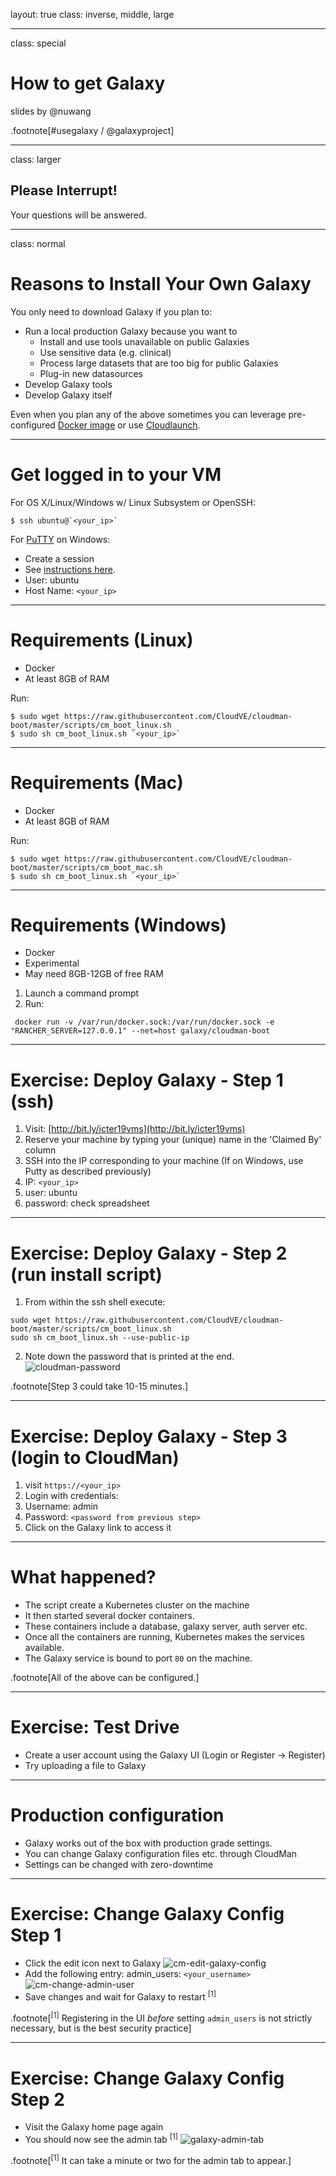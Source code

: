 layout: true
class: inverse, middle, large

---
class: special
# How to get Galaxy

slides by @nuwang

.footnote[\#usegalaxy / @galaxyproject]

---
class: larger

## Please Interrupt!
Your questions will be answered.

---
class: normal
# Reasons to Install Your Own Galaxy

You only need to download Galaxy if you plan to:

- Run a local production Galaxy because you want to
  - Install and use tools unavailable on public Galaxies
  - Use sensitive data (e.g. clinical)
  - Process large datasets that are too big for public Galaxies
  - Plug-in new datasources
- Develop Galaxy tools
- Develop Galaxy itself

Even when you plan any of the above sometimes you can leverage pre-configured
[Docker image](https://github.com/bgruening/docker-galaxy-stable)
or use [Cloudlaunch](https://launch.usegalaxy.org).

---
# Get logged in to your VM

For OS X/Linux/Windows w/ Linux Subsystem or OpenSSH:
```console
$ ssh ubuntu@`<your_ip>`
```

For [PuTTY](http://www.putty.org/) on Windows:
- Create a session
- See [instructions here](https://mediatemple.net/community/products/dv/204404604/using-ssh-in-putty-).
- User: ubuntu
- Host Name: `<your_ip>`

---
# Requirements (Linux)

- Docker
- At least 8GB of RAM

Run:
```shell
$ sudo wget https://raw.githubusercontent.com/CloudVE/cloudman-boot/master/scripts/cm_boot_linux.sh
$ sudo sh cm_boot_linux.sh `<your_ip>`

```

---
# Requirements (Mac)

- Docker
- At least 8GB of RAM

Run:
```shell
$ sudo wget https://raw.githubusercontent.com/CloudVE/cloudman-boot/master/scripts/cm_boot_mac.sh
$ sudo sh cm_boot_linux.sh `<your_ip>`

```

---
# Requirements (Windows)

- Docker
- Experimental
- May need 8GB-12GB of free RAM

1. Launch a command prompt
2. Run:
```shell
 docker run -v /var/run/docker.sock:/var/run/docker.sock -e "RANCHER_SERVER=127.0.0.1" --net=host galaxy/cloudman-boot
```

---
# Exercise: Deploy Galaxy - Step 1 (ssh)

1. Visit: [http://bit.ly/icter19vms](http://bit.ly/icter19vms)
2. Reserve your machine by typing your (unique) name in the 'Claimed By' column
3. SSH into the IP corresponding to your machine (If on Windows, use Putty as described previously)
4. IP: `<your_ip>`
5. user: ubuntu
6. password: check spreadsheet

---
# Exercise: Deploy Galaxy - Step 2 (run install script)

1. From within the ssh shell execute:
```shell
sudo wget https://raw.githubusercontent.com/CloudVE/cloudman-boot/master/scripts/cm_boot_linux.sh
sudo sh cm_boot_linux.sh --use-public-ip
```
2. Note down the password that is printed at the end.
![cloudman-password](images/cloudman-password.png)

.footnote[Step 3 could take 10-15 minutes.]

---

# Exercise: Deploy Galaxy - Step 3 (login to CloudMan)

1. visit `https://<your_ip>`
2. Login with credentials:
3. Username: admin
4. Password: `<password from previous step>`
5. Click on the Galaxy link to access it

---
# What happened?

* The script create a Kubernetes cluster on the machine
* It then started several docker containers.
* These containers include a database, galaxy server, auth server etc.
* Once all the containers are running, Kubernetes makes the services available.
* The Galaxy service is bound to port `80` on the machine.

.footnote[All of the above can be configured.]

---
# Exercise: Test Drive

* Create a user account using the Galaxy UI (Login or Register -> Register) 
* Try uploading a file to Galaxy

---
# Production configuration

- Galaxy works out of the box with production grade settings.
- You can change Galaxy configuration files etc. through CloudMan
- Settings can be changed with zero-downtime 

---

# Exercise: Change Galaxy Config Step 1

* Click the edit icon next to Galaxy
![cm-edit-galaxy-config](images/cm-edit-galaxy-config.png)
* Add the following entry: admin_users: `<your_username>`
![cm-change-admin-user](images/cm-change-admin-user.png)
* Save changes and wait for Galaxy to restart <sup>[1]</sup>

.footnote[<sup>[1]</sup> Registering in the UI *before* setting `admin_users` is not strictly necessary, but is the best security practice]

---
# Exercise: Change Galaxy Config Step 2

- Visit the Galaxy home page again 
- You should now see the admin tab <sup>[1]</sup>
![galaxy-admin-tab](images/galaxy-admin-tab.png)

.footnote[<sup>[1]</sup> It can take a minute or two for the admin tab to appear.]

